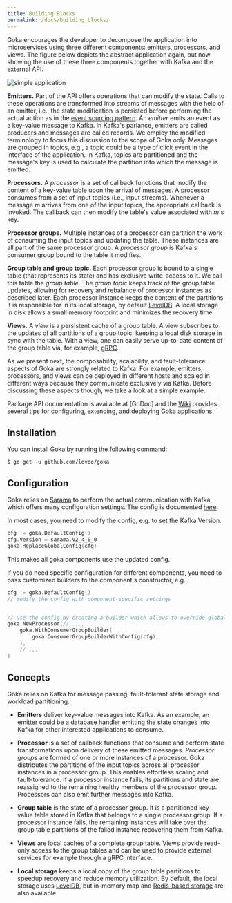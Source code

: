 ```yaml
---
title: Building Blocks
permalink: /docs/building_blocks/
---
```


Goka encourages the developer to decompose the application into microservices using three different components: emitters, processors, and views.
The figure below depicts the abstract application again, but now showing the use of these three components together with Kafka and the external API.

![simple application](figs/goka-arch-simple.png)

**Emitters.** Part of the API offers operations that can modify the state.
Calls to these operations are transformed into streams of messages with the help of an emitter, i.e., the state modification is persisted before performing the actual action as in the [event sourcing pattern](https://martinfowler.com/eaaDev/EventSourcing.html).
An *emitter* emits an event as a key-value message to Kafka.
In Kafka's parlance, emitters are called producers and messages are called records.
We employ the modified terminology to focus this discussion to the scope of Goka only.
Messages are grouped in topics, e.g., a topic could be a type of click event in the interface of the application. In Kafka, topics are partitioned and the message's key is used to calculate the partition into which the message is emitted.

**Processors.** A *processor* is a set of callback functions that modify the content of a key-value table upon the arrival of messages. A processor consumes from a set of input topics (i.e., input streams).
Whenever a message *m* arrives from one of the input topics, the appropriate callback is invoked.
The callback can then modify the table's value associated with *m*'s key.

**Processor groups.** Multiple instances of a processor can partition the work of consuming the input topics and updating the table.
These instances are all part of the same processor group.
A *processor group* is Kafka's consumer group bound to the table it modifies.

**Group table and group topic.** Each processor group is bound to a single table (that represents its state) and has exclusive write-access to it.
We call this table the *group table*.
The *group topic* keeps track of the group table updates, allowing for recovery and rebalance of processor instances as described later. Each processor instance keeps the content of the partitions it is responsible for in its local storage, by default [LevelDB](https://github.com/syndtr/goleveldb).
A local storage in disk allows a small memory footprint and minimizes the recovery time.

**Views.** A *view* is a persistent cache of a group table. A view subscribes to the updates of all partitions of a group topic, keeping a local disk storage in sync with the table. With a view, one can easily serve up-to-date content of the group table via, for example, [gRPC](https://github.com/grpc/grpc-go).

As we present next, the composability, scalability, and fault-tolerance aspects of Goka are strongly related to Kafka. For example, emitters, processors, and views can be deployed in different hosts and scaled in different ways because they communicate exclusively via Kafka. Before discussing these aspects though, we take a look at a simple example.


Package API documentation is available at [GoDoc] and the [Wiki](https://github.com/lovoo/goka/wiki/Tips#configuring-log-compaction-for-table-topics) provides several tips for configuring, extending, and deploying Goka applications.

## Installation

You can install Goka by running the following command:

``$ go get -u github.com/lovoo/goka``

## Configuration

Goka relies on [Sarama](https://github.com/Shopify/sarama) to perform the actual communication with Kafka, which offers many configuration settings. The config is documented [here](https://godoc.org/github.com/Shopify/sarama#Config).

In most cases, you need to modify the config, e.g. to set the Kafka Version.

```go
cfg := goka.DefaultConfig()
cfg.Version = sarama.V2_4_0_0
goka.ReplaceGlobalConfig(cfg)
```

This makes all goka components use the updated config.

If you do need specific configuration for different components, you need to pass customized builders to the 
component's constructor, e.g.

```go
cfg := goka.DefaultConfig()
// modify the config with component-specific settings


// use the config by creating a builder which allows to override global config
goka.NewProcessor(// ...,
	goka.WithConsumerGroupBuilder(
		goka.ConsumerGroupBuilderWithConfig(cfg),
	),
	// ...
)
```

## Concepts

Goka relies on Kafka for message passing, fault-tolerant state storage and workload partitioning.

* **Emitters** deliver key-value messages into Kafka. As an example, an emitter could be a database handler emitting the state changes into Kafka for other interested applications to consume.

* **Processor** is a set of callback functions that consume and perform state transformations upon delivery of these emitted messages. *Processor groups* are formed of one or more instances of a processor. Goka distributes the partitions of the input topics across all processor instances in a processor group. This enables effortless scaling and fault-tolerance. If a processor instance fails, its partitions and state are reassigned to the remaining healthy members of the processor group. Processors can also emit further messages into Kafka.

* **Group table** is the state of a processor group. It is a partitioned key-value table stored in Kafka that belongs to a single processor group. If a processor instance fails, the remaining instances will take over the group table partitions of the failed instance recovering them from Kafka.

* **Views** are local caches of a complete group table. Views provide read-only access to the group tables and can be used to provide external services for example through a gRPC interface.

* **Local storage** keeps a local copy of the group table partitions to speedup recovery and reduce memory utilization. By default, the local storage uses [LevelDB](https://github.com/syndtr/goleveldb), but in-memory map and [Redis-based storage](https://github.com/lovoo/goka/tree/master/storage/redis) are also available.

